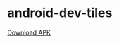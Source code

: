 # android-dev-tiles

[Download APK](https://drive.google.com/drive/folders/1Phvw8bw9-daIiF4wFecA90BaIiDNMuZ1)
